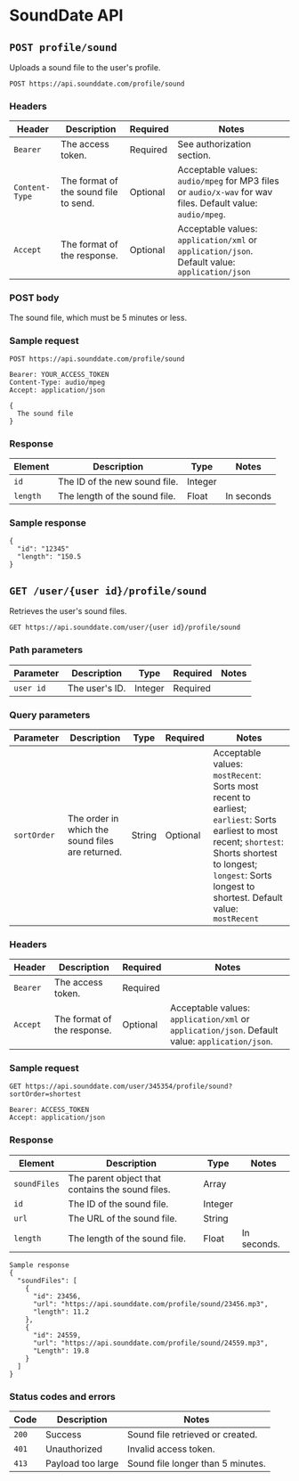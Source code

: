 # SoundDate API

## `POST profile/sound`

Uploads a sound file to the user's profile.

`POST https://api.sounddate.com/profile/sound`

### Headers

Header | Description | Required | Notes
-------|-------------|----------|------
`Bearer` | The access token. | Required | See authorization section.
`Content-Type` | The format of the sound file to send. | Optional | Acceptable values: `audio/mpeg` for MP3 files or `audio/x-wav` for wav files. Default value: `audio/mpeg`.
`Accept` | The format of the response. | Optional | Acceptable values: `application/xml` or `application/json`. Default value: `application/json`

### POST body

The sound file, which must be 5 minutes or less.

### Sample request

```
POST https://api.sounddate.com/profile/sound

Bearer: YOUR_ACCESS_TOKEN
Content-Type: audio/mpeg
Accept: application/json

{
  The sound file
}
```

### Response

Element | Description | Type | Notes
--------|-------------|------|------
`id` | The ID of the new sound file. | Integer
`length` | The length of the sound file. | Float | In seconds


### Sample response

```
{
  "id": "12345"
  "length": "150.5
}
```

## `GET /user/{user id}/profile/sound`

Retrieves the user's sound files.

`GET https://api.sounddate.com/user/{user id}/profile/sound`

### Path parameters

Parameter | Description | Type | Required | Notes
----------|-------------|------|----------|------
`user id` | The user's ID. | Integer | Required

### Query parameters

Parameter | Description | Type | Required | Notes
----------|-------------|------|----------|------
`sortOrder` | The order in which the sound files are returned. | String | Optional | Acceptable values: `mostRecent`: Sorts most recent to earliest; `earliest`: Sorts earliest to most recent; `shortest`: Shorts shortest to longest; `longest`: Sorts longest to shortest. Default value: `mostRecent`

### Headers

Header | Description | Required | Notes
-------|-------------|----------|------
`Bearer` | The access token. | Required
`Accept` | The format of the response. | Optional | Acceptable values: `application/xml` or `application/json`. Default value: `application/json`.

### Sample request

```
GET https://api.sounddate.com/user/345354/profile/sound?sortOrder=shortest

Bearer: ACCESS_TOKEN
Accept: application/json
```

### Response

Element | Description | Type | Notes
--------|-------------|------|------
`soundFiles` | The parent object that contains the sound files. | Array
`id` | The ID of the sound file. | Integer
`url` | The URL of the sound file. | String
`length` | The length of the sound file. | Float | In seconds.

```
Sample response
{
  "soundFiles": [
    {
      "id": 23456,
      "url": "https://api.sounddate.com/profile/sound/23456.mp3",
      "length": 11.2
    },
    {
      "id": 24559,
      "url": "https://api.sounddate.com/profile/sound/24559.mp3",
      "Length": 19.8
    }
  ]
}
```

### Status codes and errors

Code | Description | Notes
-----|-------------|------
`200` | Success | Sound file retrieved or created.
`401` | Unauthorized | Invalid access token.
`413` | Payload too large | Sound file longer than 5 minutes.

